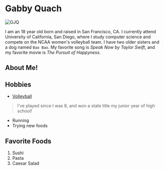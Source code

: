 # **Gabby Quach**
![GJQ](https://ucsdtritons.com/images/2022/8/9/Gabby_Quach.jpg?width=300)

I am an 18 year old born and raised in San Francisco, CA. I currently attend University of California, San Diego, 
where I study computer science and compete on the NCAA women's volleyball team. I have two older sisters and a dog named `Bao Bao`. 
My favorite song is *Speak Now by Taylor Swift*, and my favorite movie is *The Pursuit of Happyness*.

## About Me!
Hobbies
---
- [Volleyball](https://ucsdtritons.com/sports/womens-volleyball/roster/gabby-quach/11754)
> I've played since I was 8, and won a state title my junior year of high school!
- Running
- Trying new foods

Favorite Foods
---
1. Sushi
2. Pasta
3. Caesar Salad
